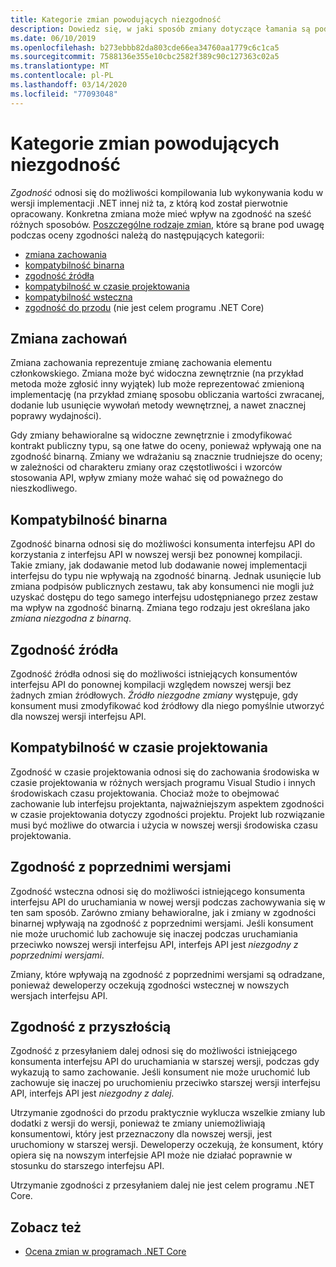 ```yaml
---
title: Kategorie zmian powodujących niezgodność
description: Dowiedz się, w jaki sposób zmiany dotyczące łamania są podzielone na .NET Core.
ms.date: 06/10/2019
ms.openlocfilehash: b273ebbb82da803cde66ea34760aa1779c6c1ca5
ms.sourcegitcommit: 7588136e355e10cbc2582f389c90c127363c02a5
ms.translationtype: MT
ms.contentlocale: pl-PL
ms.lasthandoff: 03/14/2020
ms.locfileid: "77093048"
---
```

# <a name="breaking-change-categories"></a>Kategorie zmian powodujących niezgodność

*Zgodność* odnosi się do możliwości kompilowania lub wykonywania kodu w wersji implementacji .NET innej niż ta, z którą kod został pierwotnie opracowany. Konkretna zmiana może mieć wpływ na zgodność na sześć różnych sposobów. [Poszczególne rodzaje zmian,](index.md) które są brane pod uwagę podczas oceny zgodności należą do następujących kategorii:

- [zmiana zachowania](#behavioral-change)
- [kompatybilność binarna](#binary-compatibility)
- [zgodność źródła](#source-compatibility)
- [kompatybilność w czasie projektowania](#design-time-compatibility)
- [kompatybilność wsteczna](#backwards-compatibility)
- [zgodność do przodu](#forward-compatibility) (nie jest celem programu .NET Core)

## <a name="behavioral-change"></a>Zmiana zachowań

Zmiana zachowania reprezentuje zmianę zachowania elementu członkowskiego. Zmiana może być widoczna zewnętrznie (na przykład metoda może zgłosić inny wyjątek) lub może reprezentować zmienioną implementację (na przykład zmianę sposobu obliczania wartości zwracanej, dodanie lub usunięcie wywołań metody wewnętrznej, a nawet znacznej poprawy wydajności).

Gdy zmiany behawioralne są widoczne zewnętrznie i zmodyfikować kontrakt publiczny typu, są one łatwe do oceny, ponieważ wpływają one na zgodność binarną. Zmiany we wdrażaniu są znacznie trudniejsze do oceny; w zależności od charakteru zmiany oraz częstotliwości i wzorców stosowania API, wpływ zmiany może wahać się od poważnego do nieszkodliwego.

## <a name="binary-compatibility"></a>Kompatybilność binarna

Zgodność binarna odnosi się do możliwości konsumenta interfejsu API do korzystania z interfejsu API w nowszej wersji bez ponownej kompilacji. Takie zmiany, jak dodawanie metod lub dodawanie nowej implementacji interfejsu do typu nie wpływają na zgodność binarną. Jednak usunięcie lub zmiana podpisów publicznych zestawu, tak aby konsumenci nie mogli już uzyskać dostępu do tego samego interfejsu udostępnianego przez zestaw ma wpływ na zgodność binarną. Zmiana tego rodzaju jest określana jako *zmiana niezgodna z binarną*.

## <a name="source-compatibility"></a>Zgodność źródła

Zgodność źródła odnosi się do możliwości istniejących konsumentów interfejsu API do ponownej kompilacji względem nowszej wersji bez żadnych zmian źródłowych. *Źródło niezgodne zmiany* występuje, gdy konsument musi zmodyfikować kod źródłowy dla niego pomyślnie utworzyć dla nowszej wersji interfejsu API.

## <a name="design-time-compatibility"></a>Kompatybilność w czasie projektowania

Zgodność w czasie projektowania odnosi się do zachowania środowiska w czasie projektowania w różnych wersjach programu Visual Studio i innych środowiskach czasu projektowania. Chociaż może to obejmować zachowanie lub interfejsu projektanta, najważniejszym aspektem zgodności w czasie projektowania dotyczy zgodności projektu. Projekt lub rozwiązanie musi być możliwe do otwarcia i użycia w nowszej wersji środowiska czasu projektowania.

## <a name="backwards-compatibility"></a>Zgodność z poprzednimi wersjami

Zgodność wsteczna odnosi się do możliwości istniejącego konsumenta interfejsu API do uruchamiania w nowej wersji podczas zachowywania się w ten sam sposób. Zarówno zmiany behawioralne, jak i zmiany w zgodności binarnej wpływają na zgodność z poprzednimi wersjami. Jeśli konsument nie może uruchomić lub zachowuje się inaczej podczas uruchamiania przeciwko nowszej wersji interfejsu API, interfejs API jest *niezgodny z poprzednimi wersjami*.

Zmiany, które wpływają na zgodność z poprzednimi wersjami są odradzane, ponieważ deweloperzy oczekują zgodności wstecznej w nowszych wersjach interfejsu API.

## <a name="forward-compatibility"></a>Zgodność z przyszłością

Zgodność z przesyłaniem dalej odnosi się do możliwości istniejącego konsumenta interfejsu API do uruchamiania w starszej wersji, podczas gdy wykazują to samo zachowanie. Jeśli konsument nie może uruchomić lub zachowuje się inaczej po uruchomieniu przeciwko starszej wersji interfejsu API, interfejs API jest *niezgodny z dalej.*

Utrzymanie zgodności do przodu praktycznie wyklucza wszelkie zmiany lub dodatki z wersji do wersji, ponieważ te zmiany uniemożliwiają konsumentowi, który jest przeznaczony dla nowszej wersji, jest uruchomiony w starszej wersji. Deweloperzy oczekują, że konsument, który opiera się na nowszym interfejsie API może nie działać poprawnie w stosunku do starszego interfejsu API.

Utrzymanie zgodności z przesyłaniem dalej nie jest celem programu .NET Core.

## <a name="see-also"></a>Zobacz też

- [Ocena zmian w programach .NET Core](index.md)
